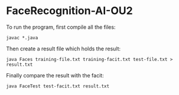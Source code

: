 # FaceRecognition-AI-OU2

To run the program, first compile all the files:
```
javac *.java
```

Then create a result file which holds the result:

```
java Faces training-file.txt training-facit.txt test-file.txt > result.txt
```

Finally compare the result with the facit:

```
java FaceTest test-facit.txt result.txt
```
